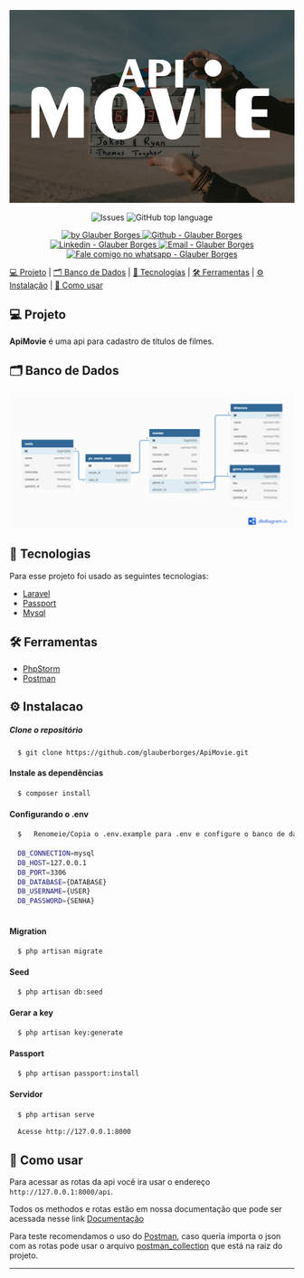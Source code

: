 ![ApiMovie](capa.png)

<p align="center">
  
  <a href="https://github.com/glauberborges/ApiMovie/issues" style="text-decoration: none">
    <img alt="Issues" src="https://img.shields.io/github/issues/glauberborges/ApiMovie?color=34CB79" />
  </a>
  <a href="#" style="text-decoration: none">
    <img alt="GitHub top language" src="https://img.shields.io/github/languages/top/glauberborges/ApiMovie?color=34CB79" />
  </a>
</p>

<p align="center">
  <a href="#" target="_blank">
    <img alt="by Glauber Borges" src="https://img.shields.io/badge/%20by-Glauber_Borges-informational?color=34CB79">
  </a>
  <a href="https://github.com/glauberborges" target="_blank" >
    <img alt="Github - Glauber Borges" src="https://img.shields.io/badge/Github--%23F8952D?style=social&logo=github">
  </a>
  <a href="https://github.com/glauberborges" target="_blank" >
    <img alt="Linkedin - Glauber Borges" src="https://img.shields.io/badge/Linkedin--%23F8952D?style=social&logo=linkedin">
  </a>
  <a href="mailto:glauber.borges1@gmail.com" target="_blank" >
    <img alt="Email - Glauber Borges" src="https://img.shields.io/badge/Email--%23F8952D?style=social&logo=gmail">
  </a>
  <a href="https://api.whatsapp.com/send?phone=15996121224" target="_blank" >
    <img alt="Fale comigo no whatsapp - Glauber Borges" src="https://img.shields.io/badge/Whatsapp--%23F8952D?style=social&logo=whatsapp">
  </a>
</p>



[ 💻 Projeto](#-projeto) |
[ 🗂 Banco de Dados](#-banco-de-dados) |
[ 🚀 Tecnologias](#-tecnologias) |
[ 🛠 Ferramentas](#-ferramentas) |
[ ⚙ Instalação](#-instalacao) |
[ 📝 Como usar](#-como-usar) 

## 💻 Projeto

**ApiMovie** é uma api para cadastro de títulos de filmes.

## 🗂 Banco de Dados
![ApiMovie](database.png)


## 🚀 Tecnologias
Para esse projeto foi usado as seguintes tecnologias:

- [Laravel](https://laravel.com)
- [Passport](https://laravel.com/docs/7.x/passport)
- [Mysql](https://github.com/laravel/passport)

## 🛠 Ferramentas
- [PhpStorm](https://www.jetbrains.com/pt-br/phpstorm/)
- [Postman](https://www.postman.com/)

## ⚙️ Instalacao

##### Clone o repositório
```bash
  $ git clone https://github.com/glauberborges/ApiMovie.git
```

#### Instale as dependências
```bash
  $ composer install
```


#### Configurando o .env
```bash
  $   Renomeie/Copia o .env.example para .env e configure o banco de dados
  
  DB_CONNECTION=mysql
  DB_HOST=127.0.0.1
  DB_PORT=3306
  DB_DATABASE={DATABASE}
  DB_USERNAME={USER}
  DB_PASSWORD={SENHA}
  
```

#### Migration
```bash
  $ php artisan migrate
```


#### Seed
```bash
  $ php artisan db:seed
```

#### Gerar a key
```bash
  $ php artisan key:generate 
```

#### Passport
```bash
  $ php artisan passport:install
```

#### Servidor
```bash
  $ php artisan serve
```

```bash
  Acesse http://127.0.0.1:8000
```

## 📝 Como usar

Para acessar as rotas da api você ira usar o endereço ``http://127.0.0.1:8000/api``.

Todos os methodos e rotas estão em nossa documentação que pode ser acessada nesse link   [Documentação](https://documenter.getpostman.com/view/1190868/SzzgAKR2?version=latest)

Para teste recomendamos o uso do [Postman](https://www.postman.com/), caso queria importa o json com as rotas pode usar o arquivo [postman_collection](ApiMovie.postman_collection.json) que está na raiz do projeto.

---
